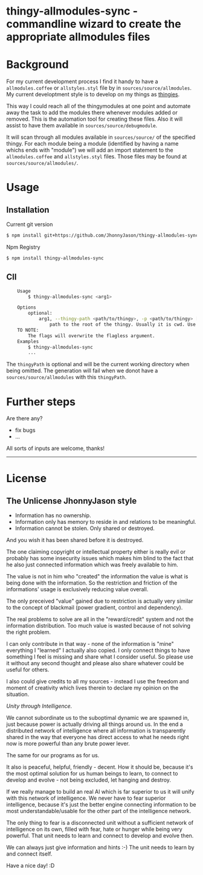 # thingy-allmodules-sync - commandline wizard to create the appropriate allmodules files

# Background
For my current development process I find it handy to have a `allmodules.coffee` or `allstyles.styl` file by in `sources/source/allmodules`.
My current developtment style is to develop on my things as [thingies](https://hackmd.io/CWQerPTRR0CrRd-gpKKd-Q).

This way I could reach all of the thingymodules at one point and automate away the task to add the modules there whenever modules added or removed.
This is the automation tool for creating these files. Also it will assist to have them available in `sources/source/debugmodule`.

It will scan through all modules available in `sources/source/` of the specified thingy.
For each module being a module (identified by having a name whichs ends with "module") we will add an import statement
to the `allmodules.coffee` and `allstyles.styl` files. Those files may be found at `sources/source/allmodules/`.

# Usage
Installation
------------

Current git version
``` sh
$ npm install git+https://github.com/JhonnyJason/thingy-allmodules-sync-output.git
```
Npm Registry
``` sh
$ npm install thingy-allmodules-sync
```

ClI
-----

```sh
    Usage
        $ thingy-allmodules-sync <arg1>

    Options
        optional:
            arg1, --thingy-path <path/to/thingy>, -p <path/to/thingy> [default: ./ ]
                path to the root of the thingy. Usually it is cwd. Use it if you call this script from somewhere else.
    TO NOTE:
        The flags will overwrite the flagless argument.
    Examples
        $ thingy-allmodules-sync 
        ...
```

The `thingyPath` is optional and will be the current working directory when being omitted.
The generation will fail when we donot have a `sources/source/allmodules` with this `thingyPath`.

 
# Further steps
Are there any? 

- fix bugs
- ...

All sorts of inputs are welcome, thanks!

---

# License

## The Unlicense JhonnyJason style

- Information has no ownership.
- Information only has memory to reside in and relations to be meaningful.
- Information cannot be stolen. Only shared or destroyed.

And you wish it has been shared before it is destroyed.

The one claiming copyright or intellectual property either is really evil or probably has some insecurity issues which makes him blind to the fact that he also just connected information which was freely available to him.

The value is not in him who "created" the information the value is what is being done with the information.
So the restriction and friction of the informations' usage is exclusively reducing value overall.

The only preceived "value" gained due to restriction is actually very similar to the concept of blackmail (power gradient, control and dependency).

The real problems to solve are all in the "reward/credit" system and not the information distribution. Too much value is wasted because of not solving the right problem.

I can only contribute in that way - none of the information is "mine" everything I "learned" I actually also copied.
I only connect things to have something I feel is missing and share what I consider useful. So please use it without any second thought and please also share whatever could be useful for others. 

I also could give credits to all my sources - instead I use the freedom and moment of creativity which lives therein to declare my opinion on the situation. 

*Unity through Intelligence.*

We cannot subordinate us to the suboptimal dynamic we are spawned in, just because power is actually driving all things around us.
In the end a distributed network of intelligence where all information is transparently shared in the way that everyone has direct access to what he needs right now is more powerful than any brute power lever.

The same for our programs as for us.

It also is peaceful, helpful, friendly - decent. How it should be, because it's the most optimal solution for us human beings to learn, to connect to develop and evolve - not being excluded, let hanging and destroy.

If we really manage to build an real AI which is far superior to us it will unify with this network of intelligence.
We never have to fear superior intelligence, because it's just the better engine connecting information to be most understandable/usable for the other part of the intelligence network.

The only thing to fear is a disconnected unit without a sufficient network of intelligence on its own, filled with fear, hate or hunger while being very powerful. That unit needs to learn and connect to develop and evolve then.

We can always just give information and hints :-) The unit needs to learn by and connect itself.

Have a nice day! :D